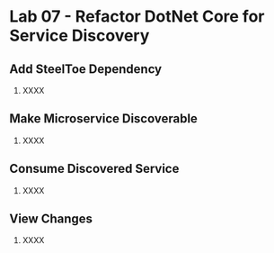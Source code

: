 [appmanager-service-registry]: img/appmanager-service-registry.png " "

# Lab 07 - Refactor DotNet Core for Service Discovery

## Add SteelToe Dependency
1. XXXX

## Make Microservice Discoverable
1. XXXX

## Consume Discovered Service
1. XXXX

## View Changes
1. XXXX